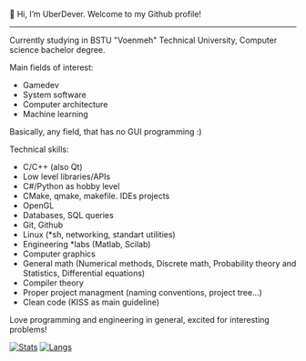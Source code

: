 👋 Hi, I’m UberDever. Welcome to my Github profile!

---

Currently studying in BSTU "Voenmeh" Technical University, Computer science bachelor degree.

Main fields of interest:
* Gamedev
* System software
* Computer architecture
* Machine learning

Basically, any field, that has no GUI programming :)

Technical skills:
+ C/C++ (also Qt)
+ Low level libraries/APIs
+ C#/Python as hobby level
+ CMake, qmake, makefile. IDEs projects
+ OpenGL
+ Databases, SQL queries
+ Git, Github
+ Linux (*sh, networking, standart utilities)
+ Engineering *labs (Matlab, Scilab)
+ Computer graphics
+ General math (Numerical methods, Discrete math, Probability theory and Statistics, Differential equations)
+ Compiler theory
+ Proper project managment (naming conventions, project tree...)
+ Clean code (KISS as main guideline)

Love programming and engineering in general, excited for interesting problems!

[![Stats](https://github-readme-stats.vercel.app/api?username=UberDever&custom_title=My%20Stats&theme=great-gatsby&line_height=20)](https://github.com/anuraghazra/github-readme-stats)
[![Langs](https://github-readme-stats.vercel.app/api/top-langs/?username=UberDever&theme=great-gatsby&layout=compact&langs_count=6)](https://github.com/anuraghazra/github-readme-stats)
